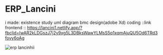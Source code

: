 # ERP_Lancini
i made:
existence study
uml diagram
bmc
design(adobe Xd)
 coding ::link frontend  ::         https://lancini1.netlify.app/?fbclid=IwAR2kLDGszJ7j2y9xg5L3DBksWawYLMsS5q1xqmAjuQU5Od6TRd3fovy6oAg


![erp lancinhii](https://user-images.githubusercontent.com/95496172/169714207-71c283fb-e7b3-46c5-bf7d-3a367305fd72.png)
